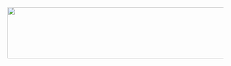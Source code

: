 
<a href="https://github.com/devxb/gitanimals">
  <img
    src="https://render.gitanimals.org/lines/zeroeuni?pet-id=586935847131882267"
    width="800"
    height="120"
  />
</a>
  
